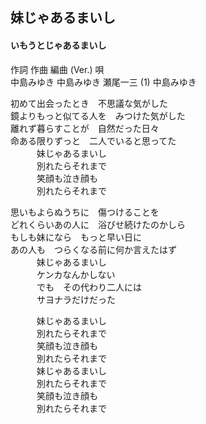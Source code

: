 ## 妹じゃあるまいし
####  いもうとじゃあるまいし

作詞  作曲  編曲 (Ver.)   唄  
中島みゆき   中島みゆき   瀬尾一三 (1)  中島みゆき  
  
  
初めて出会ったとき　不思議な気がした  
鏡よりもっと似てる人を　みつけた気がした  
離れず暮らすことが　自然だった日々  
命ある限りずっと　二人でいると思ってた  
　　　妹じゃあるまいし  
　　　別れたらそれまで  
　　　笑顔も泣き顔も  
　　　別れたらそれまで  
  
思いもよらぬうちに　傷つけることを  
どれくらいあの人に　浴びせ続けたのかしら  
もしも妹になら　もっと早い日に  
あの人も　つらくなる前に何か言えたはず  
　　　妹じゃあるまいし  
　　　ケンカなんかしない  
　　　でも　その代わり二人には  
　　　サヨナラだけだった  
  
　　　妹じゃあるまいし  
　　　別れたらそれまで  
　　　笑顔も泣き顔も  
　　　別れたらそれまで  
　　　妹じゃあるまいし  
　　　別れたらそれまで  
　　　笑顔も泣き顔も  
　　　別れたらそれまで  